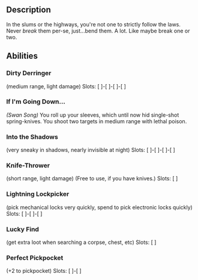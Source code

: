 ## Description
In the slums or the highways, you're not one to strictly follow the laws.
Never _break_ them per-se, just...bend them. A lot. Like maybe break one or two.


## Abilities
### Dirty Derringer
(medium range, light damage)
Slots: [ ]-[ ]-[ ]-[ ]

### If I'm Going Down...
_(Swan Song)_
You roll up your sleeves, which until now hid single-shot spring-knives.
You shoot two targets in medium range with lethal poison.

### Into the Shadows
(very sneaky in shadows, nearly invisible at night)
Slots: [ ]-[ ]-[ ]-[ ]

### Knife-Thrower
(short range, light damage)
(Free to use, if you have knives.)
Slots: [ ]

### Lightning Lockpicker
(pick mechanical locks very quickly, spend to pick electronic locks quickly)
Slots: [ ]-[ ]-[ ]

### Lucky Find
(get extra loot when searching a corpse, chest, etc)
Slots: [ ]

### Perfect Pickpocket
(+2 to pickpocket)
Slots: [ ]-[ ]
